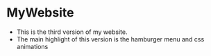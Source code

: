 # MyWebsite
* This is the third version of my website.
* The main highlight of this version is the hamburger menu and css animations
